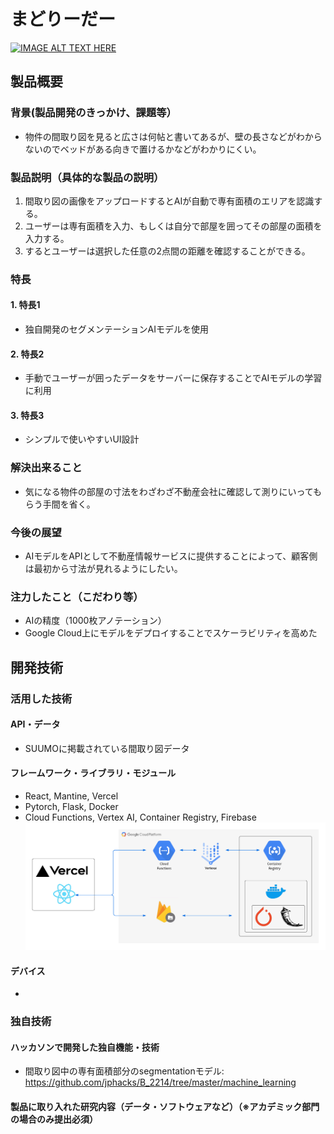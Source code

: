 # まどりーだー

[![IMAGE ALT TEXT HERE](https://jphacks.com/wp-content/uploads/2022/08/JPHACKS2022_ogp.jpg)](https://www.youtube.com/watch?v=LUPQFB4QyVo)

## 製品概要
### 背景(製品開発のきっかけ、課題等）
- 物件の間取り図を見ると広さは何帖と書いてあるが、壁の長さなどがわからないのでベッドがある向きで置けるかなどがわかりにくい。
### 製品説明（具体的な製品の説明）
1. 間取り図の画像をアップロードするとAIが自動で専有面積のエリアを認識する。
2. ユーザーは専有面積を入力、もしくは自分で部屋を囲ってその部屋の面積を入力する。
3. するとユーザーは選択した任意の2点間の距離を確認することができる。
### 特長
#### 1. 特長1
- 独自開発のセグメンテーションAIモデルを使用
#### 2. 特長2
- 手動でユーザーが囲ったデータをサーバーに保存することでAIモデルの学習に利用
#### 3. 特長3
- シンプルで使いやすいUI設計
### 解決出来ること
- 気になる物件の部屋の寸法をわざわざ不動産会社に確認して測りにいってもらう手間を省く。
### 今後の展望
- AIモデルをAPIとして不動産情報サービスに提供することによって、顧客側は最初から寸法が見れるようにしたい。
### 注力したこと（こだわり等）
- AIの精度（1000枚アノテーション）
- Google Cloud上にモデルをデプロイすることでスケーラビリティを高めた
## 開発技術
### 活用した技術
#### API・データ
- SUUMOに掲載されている間取り図データ
#### フレームワーク・ライブラリ・モジュール
- React, Mantine, Vercel
- Pytorch, Flask, Docker
- Cloud Functions, Vertex AI, Container Registry, Firebase
![Alt text](./architecture.png)
#### デバイス
- 

### 独自技術
#### ハッカソンで開発した独自機能・技術
- 間取り図中の専有面積部分のsegmentationモデル: https://github.com/jphacks/B_2214/tree/master/machine_learning

#### 製品に取り入れた研究内容（データ・ソフトウェアなど）（※アカデミック部門の場合のみ提出必須）

